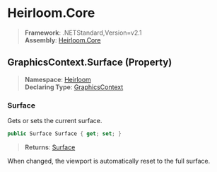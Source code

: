 # Heirloom.Core

> **Framework**: .NETStandard,Version=v2.1  
> **Assembly**: [Heirloom.Core][0]

## GraphicsContext.Surface (Property)

> **Namespace**: [Heirloom][0]  
> **Declaring Type**: [GraphicsContext][1]

### Surface

Gets or sets the current surface.

```cs
public Surface Surface { get; set; }
```

> **Returns**: [Surface][2]

When changed, the viewport is automatically reset to the full surface.

[0]: ../../../Heirloom.Core.md
[1]: ../GraphicsContext.md
[2]: ../Surface.md
